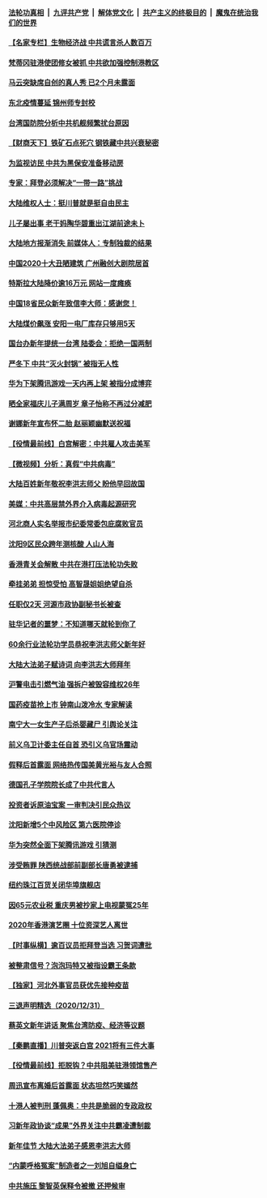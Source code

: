 

####  [法轮功真相](../../../../basic/blob/master/README.md?t=01030231) &nbsp;|&nbsp; [九评共产党](../../../../9ping.md/blob/master/README.md?t=01030231) &nbsp;|&nbsp; [解体党文化](../../../../jtdwh.md/blob/master/README.md?t=01030231)  &nbsp;|&nbsp; [共产主义的终极目的](../../../../gczydzjmd.md/blob/master/README.md?t=01030231) &nbsp;|&nbsp; [魔鬼在统治我们的世界](../../../../mgztzwmdsj.md/blob/master/README.md?t=01030231) 

#### [【名家专栏】生物经济战 中共谎言杀人数百万](../pages/nsc413/n12662099.md?t=01030231) 

#### [梵蒂冈驻港使团修女被抓 中共欲加强控制港教区](../pages/nsc413/n12662256.md?t=01030231) 

#### [马云突缺席自创的真人秀 已2个月未露面](../pages/nsc413/n12662165.md?t=01030231) 

#### [东北疫情蔓延 锦州师专封校](../pages/nsc413/n12662080.md?t=01030231) 

#### [台湾国防院分析中共机舰频繁扰台原因](../pages/nsc413/n12662123.md?t=01030231) 

#### [【财商天下】铁矿石点死穴 钢铁藏中共兴衰秘密](../pages/nsc413/n12662198.md?t=01030231) 

#### [为监视访民 中共为黑保安准备移动房](../pages/nsc413/n12662134.md?t=01030231) 

#### [专家：拜登必须解决“一带一路”挑战](../pages/nsc413/n12660092.md?t=01030231) 

#### [大陆维权人士：挺川普就是挺自由民主](../pages/nsc413/n12662014.md?t=01030231) 

#### [儿子屡出事 老干妈陶华碧重出江湖前途未卜](../pages/nsc413/n12661930.md?t=01030231) 

#### [大陆地方报渐消失 前媒体人：专制独裁的结果](../pages/nsc413/n12660984.md?t=01030231) 

#### [中国2020十大丑陋建筑 广州融创大剧院居首](../pages/nsc413/n12661907.md?t=01030231) 

#### [特斯拉大陆降价逾16万元 网站一度瘫痪](../pages/nsc413/n12661916.md?t=01030231) 

#### [中国18省民众新年致信李大师：感谢您！](../pages/nsc413/n12660900.md?t=01030231) 

#### [大陆煤价飙涨 安阳一电厂库存只够用5天](../pages/nsc413/n12661856.md?t=01030231) 

#### [国台办新年提统一台湾 陆委会：拒绝一国两制](../pages/nsc413/n12661830.md?t=01030231) 


#### [严冬下 中共“灭火封锅” 被指无人性](../pages/nsc413/n12660859.md?t=01030231) 

#### [华为下架腾讯游戏一天内再上架 被指分成博弈](../pages/nsc413/n12661384.md?t=01030231) 

#### [晒全家福庆儿子满周岁 章子怡称不再过分减肥](../pages/nsc413/n12661313.md?t=01030231) 

#### [谢娜新年宣布怀二胎 赵丽颖幽默送祝福](../pages/nsc413/n12660785.md?t=01030231) 

#### [【役情最前线】白宫解密：中共雇人攻击美军](../pages/nsc413/n12661302.md?t=01030231) 

#### [【微视频】分析：真假“中共病毒”](../pages/nsc413/n12660132.md?t=01030231) 

#### [大陆百姓新年敬祝李洪志师父 盼他早回故国](../pages/nsc413/n12660474.md?t=01030231) 

#### [美媒：中共高层禁外界介入病毒起源研究](../pages/nsc413/n12660753.md?t=01030231) 

#### [河北商人实名举报市纪委常委包庇腐败官员](../pages/nsc413/n12660586.md?t=01030231) 

#### [沈阳9区民众跨年测核酸 人山人海](../pages/nsc413/n12660540.md?t=01030231) 

#### [香港青关会解散 中共在港打压法轮功失败](../pages/nsc413/n12660484.md?t=01030231) 

#### [牵挂弟弟 担惊受怕 高智晟姐姐绝望自杀](../pages/nsc413/n12660557.md?t=01030231) 

#### [任职仅2天 河源市政协副秘书长被查](../pages/nsc413/n12660447.md?t=01030231) 

#### [驻华记者的噩梦：不知道哪天就轮到你了](../pages/nsc413/n12660412.md?t=01030231) 

#### [60余行业法轮功学员恭祝李洪志师父新年好](../pages/nsc413/n12660140.md?t=01030231) 

#### [大陆大法弟子赋诗词 向李洪志大师拜年](../pages/nsc413/n12658909.md?t=01030231) 

#### [沪警电击引燃气油 强拆户被毁容维权26年](../pages/nsc413/n12660150.md?t=01030231) 

#### [国药疫苗抢上市 钟南山泼冷水 专家解读](../pages/nsc413/n12659581.md?t=01030231) 

#### [南宁大一女生产子后杀婴藏尸 引舆论关注](../pages/nsc413/n12659568.md?t=01030231) 

#### [前义乌卫计委主任自首 恐引义乌官场震动](../pages/nsc413/n12659495.md?t=01030231) 

#### [假释后首露面 网络热传国美黄光裕与友人合照](../pages/nsc413/n12659325.md?t=01030231) 

#### [德国孔子学院院长成了中共代言人](../pages/nsc413/n12566036.md?t=01030231) 

#### [投资者诉原油宝案 一审判决引民众热议](../pages/nsc413/n12658919.md?t=01030231) 

#### [沈阳新增5个中风险区 第六医院停诊](../pages/nsc413/n12658820.md?t=01030231) 

#### [华为突然全面下架腾讯游戏 引猜测](../pages/nsc413/n12659380.md?t=01030231) 

#### [涉受贿罪 陕西统战部前副部长唐勇被逮捕](../pages/nsc413/n12659133.md?t=01030231) 

#### [纽约珠江百货关闭华埠旗舰店](../pages/nsc413/n12659009.md?t=01030231) 

#### [因65元农业税 重庆男被抄家上电视蒙冤25年](../pages/nsc413/n12659098.md?t=01030231) 

#### [2020年香港演艺圈 十位资深艺人离世](../pages/nsc413/n12658383.md?t=01030231) 


#### [【时事纵横】逾百议员拒拜登当选 习贺词遭批](../pages/nsc413/n12658544.md?t=01030231) 

#### [被整肃信号？泡泡玛特又被指设霸王条款](../pages/nsc413/n12658805.md?t=01030231) 

#### [【独家】河北外事官员获优先接种疫苗](../pages/nsc413/n12658460.md?t=01030231) 

#### [三退声明精选（2020/12/31）](../pages/nsc413/n12658801.md?t=01030231) 

#### [蔡英文新年讲话 聚焦台湾防疫、经济等议题](../pages/nsc413/n12658451.md?t=01030231) 

#### [【秦鹏直播】川普突返白宫 2021将有三件大事](../pages/nsc413/n12658276.md?t=01030231) 

#### [【役情最前线】拒脱钩？中共阻美驻港领馆售产](../pages/nsc413/n12658417.md?t=01030231) 

#### [周迅宣布离婚后首露面 状态坦然巧笑嫣然](../pages/nsc413/n12657949.md?t=01030231) 

#### [十港人被判刑 蓬佩奥：中共是脆弱的专政政权](../pages/nsc413/n12657919.md?t=01030231) 

#### [习新年政协谈“成果”外界关注中共霸凌遭制裁](../pages/nsc413/n12658049.md?t=01030231) 

#### [新年佳节 大陆大法弟子感恩李洪志大师](../pages/nsc413/n12658230.md?t=01030231) 

#### [“内蒙呼格冤案”制造者之一刘旭自缢身亡](../pages/nsc413/n12658031.md?t=01030231) 

#### [中共施压 黎智英保释令被撤 还押候审](../pages/nsc413/n12657974.md?t=01030231) 

